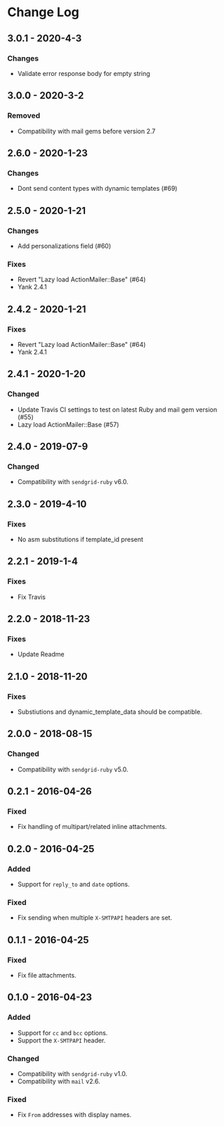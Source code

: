# Change Log

## 3.0.1 - 2020-4-3

### Changes

- Validate error response body for empty string

## 3.0.0 - 2020-3-2

### Removed

- Compatibility with mail gems before version 2.7

## 2.6.0 - 2020-1-23

### Changes

- Dont send content types with dynamic templates (#69)

## 2.5.0 - 2020-1-21

### Changes

- Add personalizations field (#60)

### Fixes

- Revert "Lazy load ActionMailer::Base" (#64)
- Yank 2.4.1

## 2.4.2 - 2020-1-21

### Fixes

- Revert "Lazy load ActionMailer::Base" (#64)
- Yank 2.4.1

## 2.4.1 - 2020-1-20

### Changed

- Update Travis CI settings to test on latest Ruby and mail gem version (#55)
- Lazy load ActionMailer::Base (#57)

## 2.4.0 - 2019-07-9

### Changed

- Compatibility with `sendgrid-ruby` v6.0.

## 2.3.0 - 2019-4-10

### Fixes

- No asm substitutions if template_id present

## 2.2.1 - 2019-1-4

### Fixes

- Fix Travis

## 2.2.0 - 2018-11-23

### Fixes

- Update Readme

## 2.1.0 - 2018-11-20

### Fixes

- Substiutions and dynamic_template_data should be compatible.


## 2.0.0 - 2018-08-15

### Changed

- Compatibility with `sendgrid-ruby` v5.0.

## 0.2.1 - 2016-04-26

### Fixed

- Fix handling of multipart/related inline attachments.

## 0.2.0 - 2016-04-25

### Added

- Support for `reply_to` and `date` options.

### Fixed

- Fix sending when multiple `X-SMTPAPI` headers are set.

## 0.1.1 - 2016-04-25

### Fixed

- Fix file attachments.

## 0.1.0 - 2016-04-23

### Added

- Support for `cc` and `bcc` options.
- Support the `X-SMTPAPI` header.

### Changed

- Compatibility with `sendgrid-ruby` v1.0.
- Compatibility with `mail` v2.6.

### Fixed

- Fix `From` addresses with display names.
